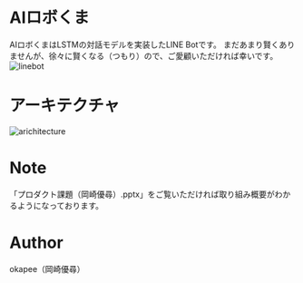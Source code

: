 # AIロボくま

AIロボくまはLSTMの対話モデルを実装したLINE Botです。
まだあまり賢くありませんが、徐々に賢くなる（つもり）ので、ご愛顧いただければ幸いです。
![linebot](https://user-images.githubusercontent.com/760369/101551990-6178a780-39f5-11eb-82fe-1309c6d1ab4a.jpg)

# アーキテクチャ
![arichitecture](https://user-images.githubusercontent.com/760369/101551937-460d9c80-39f5-11eb-8fd7-7900a8c093ed.png)

# Note

「プロダクト課題（岡崎優尋）.pptx」をご覧いただければ取り組み概要がわかるようになっております。

# Author

okapee（岡崎優尋）
